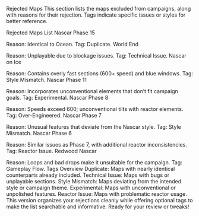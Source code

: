 Rejected Maps
This section lists the maps excluded from campaigns, along with reasons for their rejection. Tags indicate specific issues or styles for better reference.

Rejected Maps List
Nascar Phase 15

Reason: Identical to Ocean.
Tag: Duplicate.
World End

Reason: Unplayable due to blockage issues.
Tag: Technical Issue.
Nascar on Ice

Reason: Contains overly fast sections (600+ speed) and blue windows.
Tag: Style Mismatch.
Nascar Phase 11

Reason: Incorporates unconventional elements that don’t fit campaign goals.
Tag: Experimental.
Nascar Phase 8

Reason: Speeds exceed 600; unconventional tilts with reactor elements.
Tag: Over-Engineered.
Nascar Phase 7

Reason: Unusual features that deviate from the Nascar style.
Tag: Style Mismatch.
Nascar Phase 6

Reason: Similar issues as Phase 7, with additional reactor inconsistencies.
Tag: Reactor Issue.
Redwood Nascar

Reason: Loops and bad drops make it unsuitable for the campaign.
Tag: Gameplay Flow.
Tags Overview
Duplicate: Maps with nearly identical counterparts already included.
Technical Issue: Maps with bugs or unplayable sections.
Style Mismatch: Maps deviating from the intended style or campaign theme.
Experimental: Maps with unconventional or unpolished features.
Reactor Issue: Maps with problematic reactor usage.
This version organizes your rejections cleanly while offering optional tags to make the list searchable and informative. Ready for your review or tweaks!